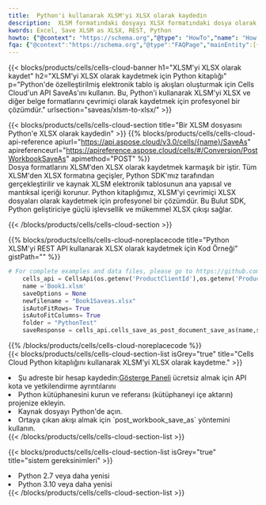 ```yaml
---
title:  Python'i kullanarak XLSM'yi XLSX olarak kaydedin
description:  XLSM formatındaki dosyayı XLSX formatındaki dosya olarak kaydetmek için Python için Aspose.Cells Cloud SDK'yı kullanma.
kwords: Excel, Save XLSM as XLSX, REST, Python
howto: {"@context": "https://schema.org","@type": "HowTo","name": "How to save XLSM as XLSX using the Cells Cloud Python library.","description": "How to save XLSM as XLSX using the Cells Cloud Python library.","image": {"@type": "ImageObject"},"url": "/python/saveas/xlsm-to-xlsx/","step": [{ "@type": "HowToStep","name": "How to save XLSM as XLSX using the Cells Cloud Python library. step 1", "image": {"@type": "ImageObject",},"url": "/python/saveas/xlsm-to-xlsx/","text": "Register an account at <a href='https://dashboard.aspose.cloud/'>Dashboard</a> to get free API quota & authorization details",},{ "@type": "HowToStep","name": "How to save XLSM as XLSX using the Cells Cloud Python library. step 1", "image": {"@type": "ImageObject",},"url": "/python/saveas/xlsm-to-xlsx/","text": "Install Python library and add the reference (import the library) to your project.",},{ "@type": "HowToStep","name": "How to save XLSM as XLSX using the Cells Cloud Python library. step 1", "image": {"@type": "ImageObject",},"url": "/python/saveas/xlsm-to-xlsx/","text": "Open the source file in Python.",},{ "@type": "HowToStep","name": "How to save XLSM as XLSX using the Cells Cloud Python library. step 1", "image": {"@type": "ImageObject",},"url": "/python/saveas/xlsm-to-xlsx/","text": "Use the `post_workbook_save_as` method to retrieve the resulting stream.",}, ],"supply": {"@type": "HowToSupply","name": "document"},"tool": [{"@type": "HowToTool","name": "PyCharm, Visual Studio Code, Sublime, Eclipse"},{"@type": "HowToTool","name": "Aspose Cells"}],"totalTime": "PT6M"}
fqa: {"@context":"https://schema.org","@type":"FAQPage","mainEntity":[{"@type":"Question","name":"Why save file as other formats file in C# using REST API?","acceptedAnswer":{"@type":"Answer","text":"Documents are encoded in many ways, and some files may be incompatible with the software you use. To open and read such files, just save them as appropriate file formats.<br/><ol><li>Install .NET SDK and add the reference (import the library) to your project.</li><li>Open the source file in C# using REST API.</li><li>Call the PostWorkbookSaveAsRequest() method, passing an output filename with required extension.</li><li>Get the result of save as a separate file.</li></ol>"}},{"@type":"Question","name":"What file formats can I save as with your C# library?","acceptedAnswer":{"@type":"Answer","text":"We support a variety of file formats for conversion using .NET library, including XLSX, Excel, xls , PDF, CSV, HTML, Markdown, XML, PNG, JPG, TIFF, Json, TXT and many more."}},{"@type":"Question","name":"What is the maximum allowed file size for conversion using this .NET library?","acceptedAnswer":{"@type":"Answer","text":"There are no file size limits for format conversions using .NET library."}}]}
---
```

{{< blocks/products/cells/cells-cloud-banner h1="XLSM\'yi XLSX olarak kaydet" h2="XLSM\'yi XLSX olarak kaydetmek için Python kitaplığı" p="Python\'de özelleştirilmiş elektronik tablo iş akışları oluşturmak için Cells Cloud\'un API SaveAs\'ını kullanın. Bu, Python\'i kullanarak XLSM\'yi XLSX ve diğer belge formatlarını çevrimiçi olarak kaydetmek için profesyonel bir çözümdür." urlsection="saveas/xlsm-to-xlsx/" >}}

{{< blocks/products/cells/cells-cloud-section title="Bir XLSM dosyasını Python\'e XLSX olarak kaydedin" >}}
{{% blocks/products/cells/cells-cloud-api-reference apiurl="https://api.aspose.cloud/v3.0/cells/{name}/SaveAs" apireferenceurl="https://apireference.aspose.cloud/cells/#/Conversion/PostWorkbookSaveAs" apimethod="POST" %}}
<br/>
Dosya formatlarını XLSM'den XLSX olarak kaydetmek karmaşık bir iştir. Tüm XLSM'den XLSX formatına geçişler, Python SDK'mız tarafından gerçekleştirilir ve kaynak XLSM elektronik tablosunun ana yapısal ve mantıksal içeriği korunur. Python kitaplığımız, XLSM'yi çevrimiçi XLSX dosyaları olarak kaydetmek için profesyonel bir çözümdür. Bu Bulut SDK, Python geliştiriciye güçlü işlevsellik ve mükemmel XLSX çıkışı sağlar.

{{< /blocks/products/cells/cells-cloud-section >}}

{{% blocks/products/cells/cells-cloud-noreplacecode title="Python XLSM\'yi REST API kullanarak XLSX olarak kaydetmek için Kod Örneği" gistPath="" %}}
  
```python
# For complete examples and data files, please go to https://github.com/aspose-cells-cloud/aspose-cells-cloud-python/
    cells_api = CellsApi(os.getenv('ProductClientId'),os.getenv('ProductClientSecret'))
    name ='Book1.xlsm'    
    saveOptions = None
    newfilename = "Book1Saveas.xlsx"
    isAutoFitRows= True
    isAutoFitColumns= True
    folder = "PythonTest"
    saveResponse = cells_api.cells_save_as_post_document_save_as(name,save_options=saveOptions, newfilename=(folder +'/' + newfilename),folder=folder)
```
  
{{% /blocks/products/cells/cells-cloud-noreplacecode %}}
<br/>
{{< blocks/products/cells/cells-cloud-section-list isGrey="true" title="Cells Cloud Python kitaplığını kullanarak XLSM\'yi XLSX olarak kaydetme." >}}
<li> Şu adreste bir hesap kaydedin:<a href="https://dashboard.aspose.cloud/">Gösterge Paneli</a> ücretsiz almak için API kota ve yetkilendirme ayrıntılarını</li>
<li>Python kütüphanesini kurun ve referansı (kütüphaneyi içe aktarın) projenize ekleyin.</li>
<li>Kaynak dosyayı Python'de açın.</li>
<li>Ortaya çıkan akışı almak için `post_workbook_save_as` yöntemini kullanın.</li>
{{< /blocks/products/cells/cells-cloud-section-list >}}

{{< blocks/products/cells/cells-cloud-section-list isGrey="true" title="sistem gereksinimleri" >}}
<li>Python 2.7 veya daha yenisi</li>
<li>Python 3.10 veya daha yenisi</li>
{{< /blocks/products/cells/cells-cloud-section-list >}}
